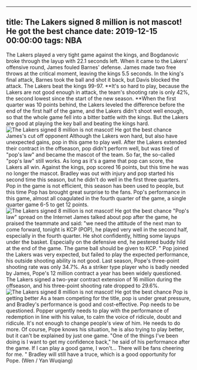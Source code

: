 
---
title: The Lakers signed 8 million is not mascot! He got the best chance
date: 2019-12-15 00:00:00
tags:  NBA
---
The Lakers played a very tight game against the kings, and Bogdanovic broke through the layup with 22.1 seconds left. When it came to the Lakers' offensive round, James fouled Barnes' defense. James made two free throws at the critical moment, leaving the kings 5.5 seconds. In the king's final attack, Barnes took the ball and shot it back, but Davis blocked the attack.
The Lakers beat the kings 99-97.
**It's so hard to play, because the Lakers are not good enough in attack, the team's shooting rate is only 42%, the second lowest since the start of the new season. **When the first quarter was 10 points behind, the Lakers leveled the difference before the end of the first half of the game, and the Lakers didn't shoot well enough, so that the whole game fell into a bitter battle with the kings. But the Lakers are good at playing the key ball and beating the kings hard.
![The Lakers signed 8 million is not mascot! He got the best chance](b1ff776f98ad40aeb0c388fbe6d6c2e9.jpg)
James's cut off opponent
Although the Lakers won hard, but also have unexpected gains, pop in this game to play well.
After the Lakers extended their contract in the offseason, pop didn't perform well, but was tired of "pop's law" and became the mascot of the team. So far, the so-called "pop's law" still works. As long as it's a game that pop can score, the Lakers all win. Against the kings, pop scored 16 points, but this time he was no longer the mascot.
Bradley was out with injury and pop started his second time this season, but he didn't do well in the first three quarters. Pop in the game is not efficient, this season has been used to people, but this time Pop has brought great surprise to the fans. Pop's performance in this game, almost all coagulated in the fourth quarter of the game, a single quarter game 6-5 to get 12 points.
![The Lakers signed 8 million is not mascot! He got the best chance](dd355a90220f45de86c554a4eebfe531.jpg)
"Pop's law" spread on the Internet
James talked about pop after the game, he praised the teammate and said: "we need the attitude of the next man to come forward, tonight is KCP (POP), he played very well in the second half, especially in the fourth quarter. He shot confidently, hitting some layups under the basket. Especially on the defensive end, he pestered buddy hild at the end of the game. The game ball should be given to KCP. "
Pop joined the Lakers was very expected, but failed to play the expected performance, his outside shooting ability is not good. Last season, Pope's three-point shooting rate was only 34.7%. As a striker type player who is badly needed by James, Pope's 12 million contract a year has been widely questioned. The Lakers signed a two-year contract extension of 16 million during the offseason, and his three-point shooting rate dropped to 29.6%.
![The Lakers signed 8 million is not mascot! He got the best chance](44dbada654e94cec985d3a6e86319457.jpg)
Pop is getting better
As a team competing for the title, pop is under great pressure, and Bradley's performance is good and cost-effective. Pop needs to be questioned. Popper urgently needs to play with the performance of redemption in line with his value, to calm the voice of ridicule, doubt and ridicule. It's not enough to change people's view of him. He needs to do more.
Of course, Pope knows his situation, he is also trying to play better, but it can't be explained by just one game. "One of the things I've been doing is I want to get my confidence back," he said of his performance after the game. If I can play a good game, I won't... There will be fans cheering for me. "
Bradley will still have a truce, which is a good opportunity for Pope.
(Wen / Yan Wuqiang)